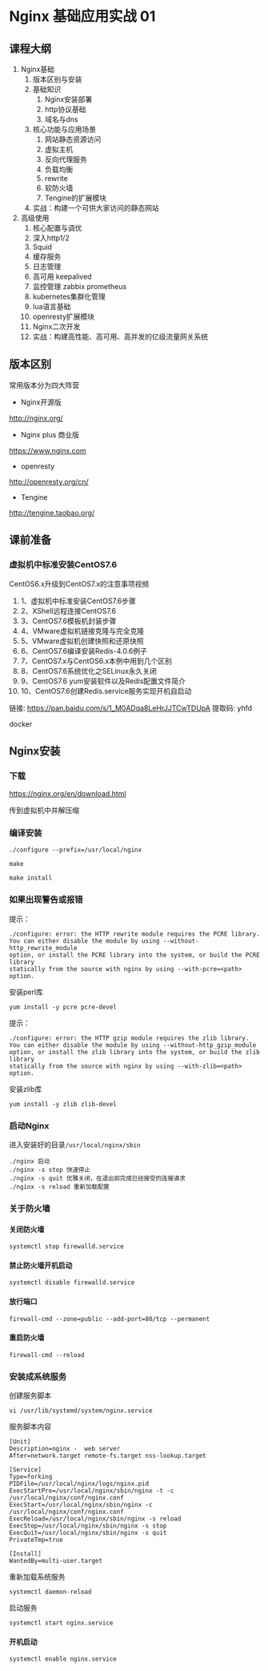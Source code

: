 # Nginx 基础应用实战 01



## 课程大纲

1. Nginx基础
   1. 版本区别与安装
   2. 基础知识
      1. Nginx安装部署
      2. http协议基础
      3. 域名与dns
   3. 核心功能与应用场景
      1. 网站静态资源访问
      2. 虚拟主机
      3. 反向代理服务
      4. 负载均衡
      5. rewrite
      6. 软防火墙
      7. Tengine的扩展模块
   4. 实战：构建一个可供大家访问的静态网站
2. 高级使用
   1. 核心配置与调优
   2. 深入http1/2
   3. Squid
   4. 缓存服务
   5. 日志管理
   6. 高可用 keepalived
   7. 监控管理 zabbix prometheus
   8. kubernetes集群化管理
   9. lua语言基础
   10. openresty扩展模块
   11. Nginx二次开发
   12. 实战：构建高性能、高可用、高并发的亿级流量网关系统

## 版本区别

常用版本分为四大阵营

- Nginx开源版

http://nginx.org/

- Nginx plus 商业版

https://www.nginx.com

- openresty

http://openresty.org/cn/

- Tengine

http://tengine.taobao.org/



## 课前准备

### 虚拟机中标准安装CentOS7.6

CentOS6.x升级到CentOS7.x的注意事项视频

1. 1、虚拟机中标准安装CentOS7.6步骤
2. 2、XShell远程连接CentOS7.6
3. 3、CentOS7.6模板机封装步骤
4. 4、VMware虚拟机链接克隆与完全克隆
5. 5、VMware虚拟机创建快照和还原快照
6. 6、CentOS7.6编译安装Redis-4.0.6例子
7. 7、CentOS7.x与CentOS6.x本例中用到几个区别
8. 8、CentOS7.6系统优化之SELinux永久关闭
9. 9、CentOS7.6 yum安装软件以及Redis配置文件简介
10. 10、CentOS7.6创建Redis.service服务实现开机自启动

链接: https://pan.baidu.com/s/1_M0ADqa8LeHrJJTCwTDUpA 提取码: yhfd



docker

## Nginx安装

### 下载

https://nginx.org/en/download.html

传到虚拟机中并解压缩



### 编译安装

`./configure --prefix=/usr/local/nginx`

`make`

`make install`

### 如果出现警告或报错

提示：

```
./configure: error: the HTTP rewrite module requires the PCRE library.
You can either disable the module by using --without-http_rewrite_module
option, or install the PCRE library into the system, or build the PCRE library
statically from the source with nginx by using --with-pcre=<path> option.

```

安装perl库

`yum install -y pcre pcre-devel`



提示：

```
./configure: error: the HTTP gzip module requires the zlib library.
You can either disable the module by using --without-http_gzip_module
option, or install the zlib library into the system, or build the zlib library
statically from the source with nginx by using --with-zlib=<path> option.

```

安装zlib库

`yum install -y zlib zlib-devel`



### 启动Nginx

进入安装好的目录`/usr/local/nginx/sbin`

```
./nginx 启动 
./nginx -s stop 快速停止
./nginx -s quit 优雅关闭，在退出前完成已经接受的连接请求
./nginx -s reload 重新加载配置
```



### 关于防火墙

#### 关闭防火墙

`systemctl stop firewalld.service`

#### 禁止防火墙开机启动

`systemctl disable firewalld.service`

#### 放行端口

`firewall-cmd --zone=public --add-port=80/tcp --permanent`

#### 重启防火墙

`firewall-cmd --reload`

### 安装成系统服务

创建服务脚本

`vi /usr/lib/systemd/system/nginx.service`

服务脚本内容

```
[Unit]
Description=nginx -  web server
After=network.target remote-fs.target nss-lookup.target
  
[Service]
Type=forking
PIDFile=/usr/local/nginx/logs/nginx.pid
ExecStartPre=/usr/local/nginx/sbin/nginx -t -c /usr/local/nginx/conf/nginx.conf
ExecStart=/usr/local/nginx/sbin/nginx -c /usr/local/nginx/conf/nginx.conf
ExecReload=/usr/local/nginx/sbin/nginx -s reload
ExecStop=/usr/local/nginx/sbin/nginx -s stop
ExecQuit=/usr/local/nginx/sbin/nginx -s quit
PrivateTmp=true
  
[Install]
WantedBy=multi-user.target
```

重新加载系统服务

`systemctl daemon-reload`



启动服务

`systemctl start nginx.service`

#### 开机启动

`systemctl enable nginx.service`